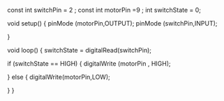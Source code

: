 const int switchPin = 2 ;
const int motorPin =9 ; 
int switchState = 0;

void setup() {
pinMode (motorPin,OUTPUT);
pinMode (switchPin,INPUT);

}

void loop() {
  switchState = digitalRead(switchPin);

  if (switchState == HIGH) {
    digitalWrite (motorPin , HIGH);
    
  }
else {
  digitalWrite(motorPin,LOW);
  
   }
}


